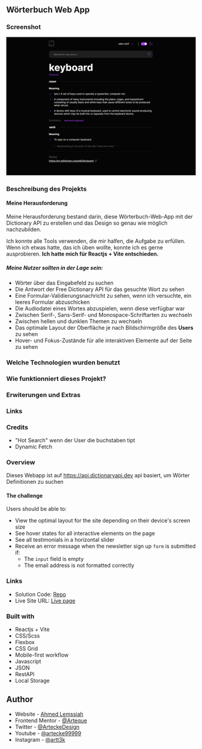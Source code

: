 ## Wörterbuch Web App

### Screenshot

![the desktop version](https://raw.githubusercontent.com/Arteque/dictionary-api/main/src/screenshot.png)

### Beschreibung des Projekts

#### Meine Herausforderung

Meine Herausforderung bestand darin, diese Wörterbuch-Web-App mit der Dictionary API zu erstellen und das Design so genau wie möglich nachzubilden.

Ich konnte alle Tools verwenden, die mir halfen, die Aufgabe zu erfüllen. Wenn ich etwas hatte, das ich üben wollte, konnte ich es gerne ausprobieren.
**Ich hatte mich für Reactjs + Vite entschieden.**

##### Meine Nutzer sollten in der Lage sein:

- Wörter über das Eingabefeld zu suchen
- Die Antwort der Free Dictionary API für das gesuchte Wort zu sehen
- Eine Formular-Validierungsnachricht zu sehen, wenn ich versuchte, ein leeres Formular abzuschicken
- Die Audiodatei eines Wortes abzuspielen, wenn diese verfügbar war
- Zwischen Serif-, Sans-Serif- und Monospace-Schriftarten zu wechseln
- Zwischen hellen und dunklen Themen zu wechseln
- Das optimale Layout der Oberfläche je nach Bildschirmgröße des **Users** zu sehen
- Hover- und Fokus-Zustände für alle interaktiven Elemente auf der Seite zu sehen

### Welche Technologien wurden benutzt

### Wie funktionniert dieses Projekt?

### Erwiterungen und Extras

### Links

### Credits

- "Hot Search" wenn der User die buchstaben tipt
- Dynamic Fetch

### Overview

Dieses Webapp ist auf https://api.dictionaryapi.dev api basiert, um Wörter Definitionen zu suchen

#### The challenge

Users should be able to:

- View the optimal layout for the site depending on their device's screen size
- See hover states for all interactive elements on the page
- See all testimonials in a horizontal slider
- Receive an error message when the newsletter sign up `form` is submitted if:
  - The `input` field is empty
  - The email address is not formatted correctly

### Links

- Solution Code: [Repo](https://github.com/Arteque/dictionary-api)
- Live Site URL: [Live page](https://arteque.github.io/dictionary-api)

### Built with

- Reactjs + Vite
- CSS/Scss
- Flexbox
- CSS Grid
- Mobile-first workflow
- Javascript
- JSON
- RestAPi
- Local Storage

## Author

- Website - [Ahmed Lemssiah](https://www.artecke.de)
- Frontend Mentor - [@Arteque](https://www.frontendmentor.io/profile/Arteque)
- Twitter - [@ArteckeDesign](https://twitter.com/ArteckeDesign)
- Youtube - [@artecke99999](https://www.youtube.com/channel/UCjzbCFOWdsdV6gxa5ho7EtQ)
- Instagram - [@artt3k](https://www.instagram.com/artt3k/)
